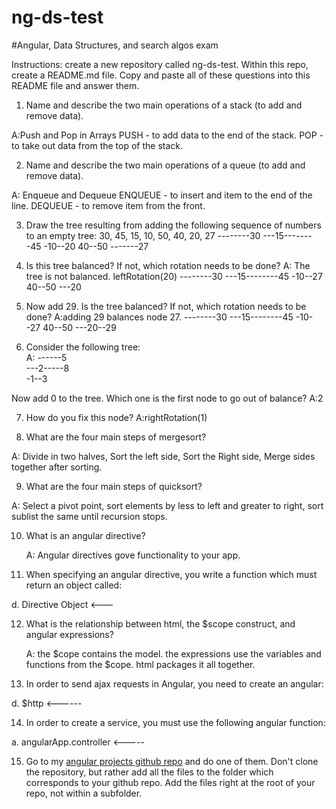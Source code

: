 # ng-ds-test

#Angular, Data Structures, and search algos exam

Instructions: create a new repository called ng-ds-test. Within this repo, create a README.md file. Copy and paste all of these questions into this README file and answer them.

1. Name and describe the two main operations of a stack (to add and remove data).

  A:Push and Pop in Arrays
  PUSH - to add data to the end of the stack.
  POP  - to take out data from the top of the stack.

2. Name and describe the two main operations of a queue (to add and remove data).

  A: Enqueue and Dequeue
  ENQUEUE - to insert and item to the end of the line.
  DEQUEUE - to remove item from the front.

3. Draw the tree resulting from adding the following sequence of numbers to an empty tree:
30, 45, 15, 10, 50, 40, 20, 27
--------30
---15--------45
-10--20    40--50
-------27


4. Is this tree balanced? If not, which rotation needs to be done?
A: The tree is not balanced. leftRotation(20)
--------30
---15--------45
-10--27    40--50
---20


5. Now add 29. Is the tree balanced? If not, which rotation needs to be done?
  A:adding 29 balances node 27.
--------30
---15--------45
-10--27    40--50
---20--29

6. Consider the following tree:    
  A:
  ------5  
  ---2-----8  
  -1--3  

  Now add 0 to the tree. Which one is the first node to go out of balance?
  A:2


7. How do you fix this node?
  A:rightRotation(1)

8. What are the four main steps of mergesort?

  A: Divide in two halves, Sort the left side, Sort the Right side, Merge sides together after sorting.

9. What are the four main steps of quicksort?

  A: Select a pivot point, sort elements by less to left and greater to right, sort sublist the same until recursion stops.

10. What is an angular directive?

    A: Angular directives gove functionality to your app.

11. When specifying an angular directive, you write a function which must return an object called:  

  d. Directive Object <---

12. What is the relationship between html, the $scope construct, and angular expressions?

    A: the $cope contains the model. the expressions use the variables and functions from the $cope. html packages it all together.

13. In order to send ajax requests in Angular, you need to create an angular:  

  d. $http <------

14. In order to create a service, you must use the following angular function:

  a. angularApp.controller  <-----

15. Go to my [angular projects github repo](https://github.com/Swolebrain/ng-starter-projects) and do one of them. Don't clone the repository, but rather add all the files to the folder which corresponds to your github repo. Add the files right at the root of your repo, not within a subfolder.
